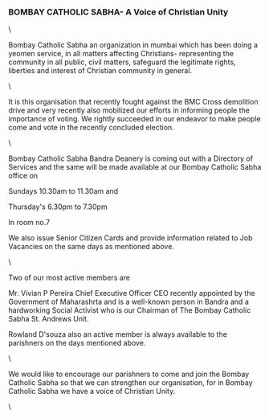 ### BOMBAY CATHOLIC SABHA- A Voice of Christian Unity

\

Bombay Catholic Sabha an organization in mumbai which has been doing a
yeomen service, in all matters affecting Christians- representing the
community in all public, civil matters, safeguard the legitimate rights,
liberties and interest of Christian community in general.

\

It is this organisation that recently fought against the BMC Cross
demolition drive and very recently also mobilized our efforts in
informing people the importance of voting. We rightly succeeded in our
endeavor to make people come and vote in the recently concluded
election.

\

Bombay Catholic Sabha Bandra Deanery is coming out with a Directory of
Services and the same will be made available at our Bombay Catholic
Sabha office on

Sundays 10.30am to 11.30am and

Thursday's 6.30pm to 7.30pm

In room no.7

We also issue Senior Citizen Cards and provide information related to
Job Vacancies on the same days as mentioned above.

\

Two of our most active members are

Mr. Vivian P Pereira Chief Executive Officer CEO recently appointed by
the Government of Maharashrta and is a well-known person in Bandra and a
hardworking Social Activist who is our Chairman of The Bombay Catholic
Sabha St. Andrews Unit.

Rowland D'souza also an active member is always available to the
parishners on the days mentioned above.

\

We would like to encourage our parishners to come and join the Bombay
Catholic Sabha so that we can strengthen our organisation, for in Bombay
Catholic Sabha we have a voice of Christian Unity.

\
